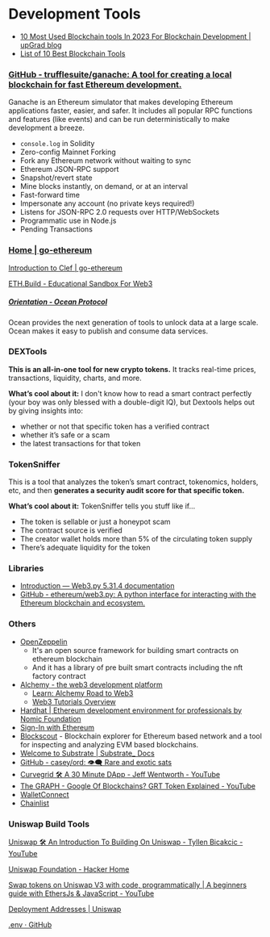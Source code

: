 # Development Tools

- [10 Most Used Blockchain tools In 2023 For Blockchain Development | upGrad blog](https://www.upgrad.com/blog/top-blockchain-tools/)
- [List of 10 Best Blockchain Tools](https://101blockchains.com/best-blockchain-tools/)

### [GitHub - trufflesuite/ganache: A tool for creating a local blockchain for fast Ethereum development.](https://github.com/trufflesuite/ganache)

Ganache is an Ethereum simulator that makes developing Ethereum applications faster, easier, and safer. It includes all popular RPC functions and features (like events) and can be run deterministically to make development a breeze.

- `console.log` in Solidity
- Zero-config Mainnet Forking
- Fork any Ethereum network without waiting to sync
- Ethereum JSON-RPC support
- Snapshot/revert state
- Mine blocks instantly, on demand, or at an interval
- Fast-forward time
- Impersonate any account (no private keys required!)
- Listens for JSON-RPC 2.0 requests over HTTP/WebSockets
- Programmatic use in Node.js
- Pending Transactions

### [Home | go-ethereum](https://geth.ethereum.org/)

[Introduction to Clef | go-ethereum](https://geth.ethereum.org/docs/tools/clef/introduction)

[ETH.Build - Educational Sandbox For Web3](https://eth.build/)

##### [Orientation - Ocean Protocol](https://docs.oceanprotocol.com/)

Ocean provides the next generation of tools to unlock data at a large scale. Ocean makes it easy to publish and consume data services.

### DEXTools

**This is an all-in-one tool for new crypto tokens.** It tracks real-time prices, transactions, liquidity, charts, and more.

**What’s cool about it:** I don't know how to read a smart contract perfectly (your boy was only blessed with a double-digit IQ), but Dextools helps out by giving insights into:

- whether or not that specific token has a verified contract
- whether it’s safe or a scam
- the latest transactions for that token

### TokenSniffer

This is a tool that analyzes the token’s smart contract, tokenomics, holders, etc, and then **generates a security audit score for that specific token.**

**What’s cool about it:** TokenSniffer tells you stuff like if...

- The token is sellable or just a honeypot scam
- The contract source is verified
- The creator wallet holds more than 5% of the circulating token supply
- There’s adequate liquidity for the token

### Libraries

- [Introduction — Web3.py 5.31.4 documentation](https://web3py.readthedocs.io/en/v5/)
- [GitHub - ethereum/web3.py: A python interface for interacting with the Ethereum blockchain and ecosystem.](https://github.com/ethereum/web3.py)

### Others

- [OpenZeppelin](https://www.openzeppelin.com/)
  - It's an open source framework for building smart contracts on ethereum blockchain
  - And it has a library of pre built smart contracts including the nft factory contract
- [Alchemy - the web3 development platform](https://www.alchemy.com/)
  - [Learn: Alchemy Road to Web3](https://www.youtube.com/playlist?list=PLMj8NvODurfEYLsuiClgikZBGDfhwdcXF)
  - [Web3 Tutorials Overview](https://docs.alchemy.com/docs)
- [Hardhat | Ethereum development environment for professionals by Nomic Foundation](https://hardhat.org/)
- [Sign-In with Ethereum](https://login.xyz/)
- [Blockscout](https://www.blockscout.com/) - Blockchain explorer for Ethereum based network and a tool for inspecting and analyzing EVM based blockchains.
- [Welcome to Substrate | Substrate\_ Docs](https://docs.substrate.io/learn/welcome-to-substrate/)
- [GitHub - casey/ord: 👁‍🗨 Rare and exotic sats](https://github.com/casey/ord)
- [Curvegrid 🛠 A 30 Minute DApp - Jeff Wentworth - YouTube](https://www.youtube.com/watch?v=PzmVzShojlM&ab_channel=ETHGlobal)
- [The GRAPH - Google Of Blockchains? GRT Token Explained - YouTube](https://www.youtube.com/watch?v=7gC7xJ_98r8)
- [WalletConnect](https://walletconnect.com/)
- [Chainlist](https://chainlist.org/)

### Uniswap Build Tools

[Uniswap 🛠️ An Introduction To Building On Uniswap - Tyllen Bicakcic - YouTube](https://www.youtube.com/watch?v=AYxkVPP07Js)

[Uniswap Foundation - Hacker Home](https://www.uniswapfoundation.org/hacker-home)

[Swap tokens on Uniswap V3 with code, programmatically | A beginners guide with EthersJs & JavaScript - YouTube](https://www.youtube.com/watch?v=vXu5GeLP6A8)

[Deployment Addresses | Uniswap](https://docs.uniswap.org/contracts/v3/reference/deployments)

[.env · GitHub](https://gist.github.com/BlockmanCodes/1ed5e4b3cd597f02e539049c3473f7b3)
